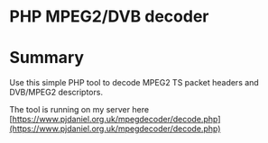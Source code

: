 # PHP MPEG2/DVB decoder

# Summary
Use this simple PHP tool to decode MPEG2 TS packet headers and DVB/MPEG2 descriptors. 

The tool is running on my server here [https://www.pjdaniel.org.uk/mpegdecoder/decode.php](https://www.pjdaniel.org.uk/mpegdecoder/decode.php)